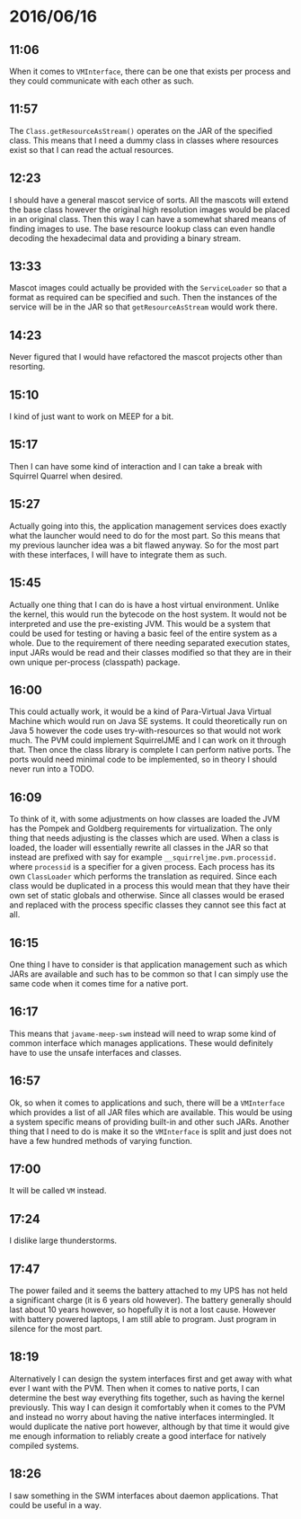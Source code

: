 # 2016/06/16

## 11:06

When it comes to `VMInterface`, there can be one that exists per process and
they could communicate with each other as such.

## 11:57

The `Class.getResourceAsStream()` operates on the JAR of the specified class.
This means that I need a dummy class in classes where resources exist so
that I can read the actual resources.

## 12:23

I should have a general mascot service of sorts. All the mascots will extend
the base class however the original high resolution images would be placed in
an original class. Then this way I can have a somewhat shared means of finding
images to use. The base resource lookup class can even handle decoding the
hexadecimal data and providing a binary stream.

## 13:33

Mascot images could actually be provided with the `ServiceLoader` so that a
format as required can be specified and such. Then the instances of the service
will be in the JAR so that `getResourceAsStream` would work there.

## 14:23

Never figured that I would have refactored the mascot projects other than
resorting.

## 15:10

I kind of just want to work on MEEP for a bit.

## 15:17

Then I can have some kind of interaction and I can take a break with
Squirrel Quarrel when desired.

## 15:27

Actually going into this, the application management services does exactly
what the launcher would need to do for the most part. So this means that my
previous launcher idea was a bit flawed anyway. So for the most part with these
interfaces, I will have to integrate them as such.

## 15:45

Actually one thing that I can do is have a host virtual environment. Unlike the
kernel, this would run the bytecode on the host system. It would not be
interpreted and use the pre-existing JVM. This would be a system that could be
used for testing or having a basic feel of the entire system as a whole.
Due to the requirement of there needing separated execution states, input JARs
would be read and their classes modified so that they are in their own unique
per-process (classpath) package.

## 16:00

This could actually work, it would be a kind of Para-Virtual Java Virtual
Machine which would run on Java SE systems. It could theoretically run on Java
5 however the code uses try-with-resources so that would not work much. The
PVM could implement SquirrelJME and I can work on it through that. Then once
the class library is complete I can perform native ports. The ports would need
minimal code to be implemented, so in theory I should never run into a TODO.

## 16:09

To think of it, with some adjustments on how classes are loaded the JVM has the
Pompek and Goldberg requirements for virtualization. The only thing that needs
adjusting is the classes which are used. When a class is loaded, the loader
will essentially rewrite all classes in the JAR so that instead are prefixed
with say for example `__squirreljme.pvm.processid.` where `processid` is a
specifier for a given process. Each process has its own `ClassLoader` which
performs the translation as required. Since each class would be duplicated in
a process this would mean that they have their own set of static globals and
otherwise. Since all classes would be erased and replaced with the process
specific classes they cannot see this fact at all.

## 16:15

One thing I have to consider is that application management such as which
JARs are available and such has to be common so that I can simply use the
same code when it comes time for a native port.

## 16:17

This means that `javame-meep-swm` instead will need to wrap some kind of common
interface which manages applications. These would definitely have to use the
unsafe interfaces and classes.

## 16:57

Ok, so when it comes to applications and such, there will be a `VMInterface`
which provides a list of all JAR files which are available. This would be using
a system specific means of providing built-in and other such JARs. Another
thing that I need to do is make it so the `VMInterface` is split and just does
not have a few hundred methods of varying function.

## 17:00

It will be called `VM` instead.

## 17:24

I dislike large thunderstorms.

## 17:47

The power failed and it seems the battery attached to my UPS has not held a
significant charge (it is 6 years old however). The battery generally should
last about 10 years however, so hopefully it is not a lost cause. However with
battery powered laptops, I am still able to program. Just program in silence
for the most part.

## 18:19

Alternatively I can design the system interfaces first and get away with what
ever I want with the PVM. Then when it comes to native ports, I can determine
the best way everything fits together, such as having the kernel previously.
This way I can design it comfortably when it comes to the PVM and instead no
worry about having the native interfaces intermingled. It would duplicate the
native port however, although by that time it would give me enough information
to reliably create a good interface for natively compiled systems.

## 18:26

I saw something in the SWM interfaces about daemon applications. That could
be useful in a way.

